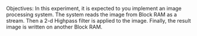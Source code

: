 Objectives:
In this experiment, it is expected to you implement an image processing system. The system reads the image from Block RAM as a stream. Then a 2-d Highpass filter is applied to the image. Finally, the result image is written on another Block RAM.
